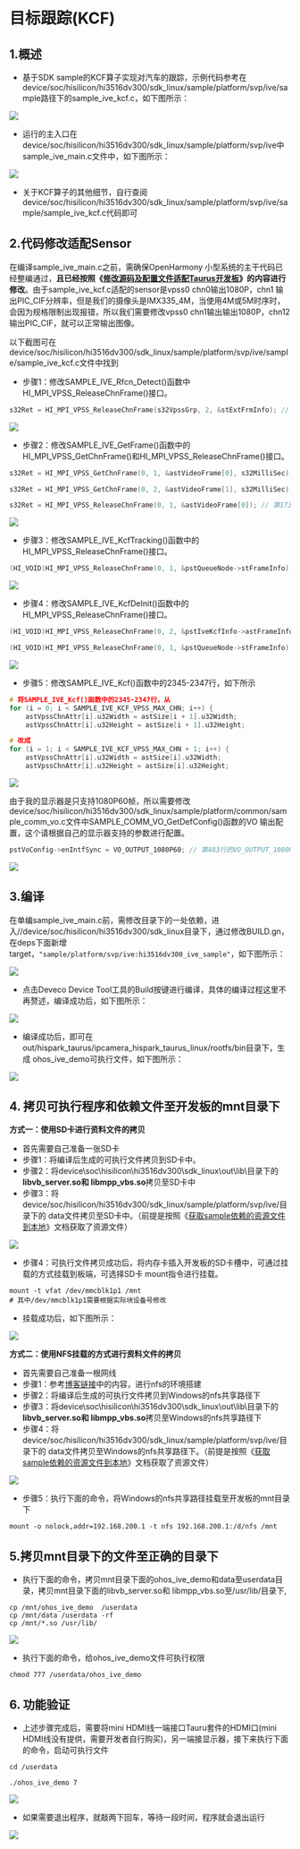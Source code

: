 # 目标跟踪(KCF)

## 1.概述

* 基于SDK sample的KCF算子实现对汽车的跟踪，示例代码参考在device/soc/hisilicon/hi3516dv300/sdk_linux/sample/platform/svp/ive/sample路径下的sample_ive_kcf.c，如下图所示：

![](https://gitee.com/wgm2022/mypic/raw/master/hispark_taurus_color_space_convert_sample/001sample_ive_kcf.c.png)

* 运行的主入口在device/soc/hisilicon/hi3516dv300/sdk_linux/sample/platform/svp/ive中sample_ive_main.c文件中，如下图所示：

![](https://gitee.com/wgm2022/mypic/raw/master/hispark_taurus_color_space_convert_sample/003SAMPLE_IVE_KCF.png)

* 关于KCF算子的其他细节，自行查阅device/soc/hisilicon/hi3516dv300/sdk_linux/sample/platform/svp/ive/sample/sample_ive_kcf.c代码即可

## 2.代码修改适配Sensor

在编译sample_ive_main.c之前，需确保OpenHarmony 小型系统的主干代码已经整编通过，**且已经按照《[修改源码及配置文件适配Taurus开发板](2.2.1.%E4%BF%AE%E6%94%B9%E6%BA%90%E7%A0%81%E5%8F%8A%E9%85%8D%E7%BD%AE%E6%96%87%E4%BB%B6%E9%80%82%E9%85%8DTaurus%E5%BC%80%E5%8F%91%E6%9D%BF.md)》的内容进行修改**。由于sample_ive_kcf.c适配的sensor是vpss0 chn0输出1080P，chn1 输出PIC_CIF分辨率，但是我们的摄像头是IMX335_4M，当使用4M或5M时序时，会因为规格限制出现报错，所以我们需要修改vpss0 chn1输出输出1080P，chn12输出PIC_CIF，就可以正常输出图像。

以下截图可在device/soc/hisilicon/hi3516dv300/sdk_linux/sample/platform/svp/ive/sample/sample_ive_kcf.c文件中找到

* 步骤1：修改SAMPLE_IVE_Rfcn_Detect()函数中HI_MPI_VPSS_ReleaseChnFrame()接口。

```c
s32Ret = HI_MPI_VPSS_ReleaseChnFrame(s32VpssGrp, 2, &stExtFrmInfo); // 第1682行,将第二个参数修改为2
```

![](https://gitee.com/wgm2022/mypic/raw/master/hispark_taurus_color_space_convert_sample/%E4%BF%AE%E6%94%B9SAMPLE_IVE_RFCN_DETECT.png)

* 步骤2：修改SAMPLE_IVE_GetFrame()函数中的HI_MPI_VPSS_GetChnFrame()和HI_MPI_VPSS_ReleaseChnFrame()接口。

```c++
s32Ret = HI_MPI_VPSS_GetChnFrame(0, 1, &astVideoFrame[0], s32MilliSec); // 第1704行，将第二个参数改为1

s32Ret = HI_MPI_VPSS_GetChnFrame(0, 2, &astVideoFrame[1], s32MilliSec); // 第1721行，将第二个参数改为2

s32Ret = HI_MPI_VPSS_ReleaseChnFrame(0, 1, &astVideoFrame[0]); // 第1737行，将第二个参数改为1
```

![](https://gitee.com/wgm2022/mypic/raw/master/hispark_taurus_color_space_convert_sample/%E4%BF%AE%E6%94%B9SAMPLE_IVE_GETFRAME.png)

* 步骤3：修改SAMPLE_IVE_KcfTracking()函数中的HI_MPI_VPSS_ReleaseChnFrame()接口。

```c++
(HI_VOID)HI_MPI_VPSS_ReleaseChnFrame(0, 1, &pstQueueNode->stFrameInfo); // 第2047行，将第二个参数改为1
```

![](https://gitee.com/wgm2022/mypic/raw/master/hispark_taurus_color_space_convert_sample/%E4%BF%AE%E6%94%B9SAMPLE_IVE_KCFTRACKIng.png)

* 步骤4：修改SAMPLE_IVE_KcfDeInit()函数中的HI_MPI_VPSS_ReleaseChnFrame()接口。

```c++
(HI_VOID)HI_MPI_VPSS_ReleaseChnFrame(0, 2, &pstIveKcfInfo->astFrameInfo[1]); // 第2059行，将第二个参数改为2

(HI_VOID)HI_MPI_VPSS_ReleaseChnFrame(0, 1, &pstQueueNode->stFrameInfo); // 第2074行，将第二个参数改为1
```

![](https://gitee.com/wgm2022/mypic/raw/master/hispark_taurus_color_space_convert_sample/%E4%BF%AE%E6%94%B9SAMPLE_IVE_KCFDEINIT.png)

* 步骤5：修改SAMPLE_IVE_Kcf()函数中的2345-2347行，如下所示

```c
# 将SAMPLE_IVE_Kcf()函数中的2345-2347行，从
for (i = 0; i < SAMPLE_IVE_KCF_VPSS_MAX_CHN; i++) {
    astVpssChnAttr[i].u32Width = astSize[i + 1].u32Width;
    astVpssChnAttr[i].u32Height = astSize[i + 1].u32Height;

# 改成
for (i = 1; i < SAMPLE_IVE_KCF_VPSS_MAX_CHN + 1; i++) {
    astVpssChnAttr[i].u32Width = astSize[i].u32Width;
    astVpssChnAttr[i].u32Height = astSize[i].u32Height;
```

![](https://gitee.com/wgm2022/mypic/raw/master/hispark_taurus_color_space_convert_sample/%E4%BF%AE%E6%94%B9SAMPLE_IVE_KCF.png)

由于我的显示器是只支持1080P60帧，所以需要修改device/soc/hisilicon/hi3516dv300/sdk_linux/sample/platform/common/sample_comm_vo.c文件中SAMPLE_COMM_VO_GetDefConfig()函数的VO 输出配置，这个请根据自己的显示器支持的参数进行配置。

```c++
pstVoConfig->enIntfSync = VO_OUTPUT_1080P60; // 第483行的VO_OUTPUT_1080P30; 改成 VO_OUTPUT_1080P60;
```

![](https://gitee.com/wgm2022/mypic/raw/master/hispark_taurus_color_space_convert_sample/037%E4%BF%AE%E6%94%B9KCF%E7%9A%84HDMI%E8%BE%93%E5%87%BA.png)

## 3.编译

在单编sample_ive_main.c前，需修改目录下的一处依赖，进入//device/soc/hisilicon/hi3516dv300/sdk_linux目录下，通过修改BUILD.gn，在deps下面新增target，``"sample/platform/svp/ive:hi3516dv300_ive_sample"``，如下图所示：

![](https://gitee.com/wgm2022/mypic/raw/master/hispark_taurus_color_space_convert_sample/067%E4%BF%AE%E6%94%B9buildgn.png)

* 点击Deveco Device Tool工具的Build按键进行编译，具体的编译过程这里不再赘述，编译成功后，如下图所示：

![](https://gitee.com/wgm2022/mypic/raw/master/hispark_taurus_helloworld_sample/0002-build%20success.png)

* 编译成功后，即可在out/hispark_taurus/ipcamera_hispark_taurus_linux/rootfs/bin目录下，生成 ohos_ive_demo可执行文件，如下图所示：

![](https://gitee.com/wgm2022/mypic/raw/master/hispark_taurus_color_space_convert_sample/069%E5%BE%97%E5%88%B0%E5%8F%AF%E6%89%A7%E8%A1%8C%E6%96%87%E4%BB%B6.png)

## 4. 拷贝可执行程序和依赖文件至开发板的mnt目录下

**方式一：使用SD卡进行资料文件的拷贝**

* 首先需要自己准备一张SD卡
* 步骤1：将编译后生成的可执行文件拷贝到SD卡中。
* 步骤2：将device\soc\hisilicon\hi3516dv300\sdk_linux\out\lib\目录下的**libvb_server.so和 libmpp_vbs.so**拷贝至SD卡中
* 步骤3：将device/soc/hisilicon/hi3516dv300/sdk_linux/sample/platform/svp/ive/目录下的 data文件拷贝至SD卡中。（前提是按照《[获取sample依赖的资源文件到本地](6.2.%E8%8E%B7%E5%8F%96sample%E4%BE%9D%E8%B5%96%E7%9A%84%E8%B5%84%E6%BA%90%E6%96%87%E4%BB%B6%E5%88%B0%E6%9C%AC%E5%9C%B0.md)》文档获取了资源文件）

![](https://gitee.com/wgm2022/mypic/raw/master/hispark_taurus_color_space_convert_sample/071%E5%B0%86ive%E4%BE%9D%E8%B5%96%E7%9A%84%E6%96%87%E4%BB%B6%E6%8B%B7%E8%B4%9D%E8%87%B3SD%E5%8D%A1%E4%B8%AD.png)

* 步骤4：可执行文件拷贝成功后，将内存卡插入开发板的SD卡槽中，可通过挂载的方式挂载到板端，可选择SD卡 mount指令进行挂载。

```shell
mount -t vfat /dev/mmcblk1p1 /mnt
# 其中/dev/mmcblk1p1需要根据实际块设备号修改
```

* 挂载成功后，如下图所示：

![](https://gitee.com/wgm2022/mypic/raw/master/hispark_taurus_color_space_convert_sample/072%E6%8C%82%E8%BD%BDSD%E5%8D%A1%E8%87%B3%E5%BC%80%E5%8F%91%E6%9D%BFmnt%E7%9B%AE%E5%BD%95%E4%B8%8B.png)

**方式二：使用NFS挂载的方式进行资料文件的拷贝**

* 首先需要自己准备一根网线
* 步骤1：参考[博客链接](https://blog.csdn.net/Wu_GuiMing/article/details/115872995?spm=1001.2014.3001.5501)中的内容，进行nfs的环境搭建
* 步骤2：将编译后生成的可执行文件拷贝到Windows的nfs共享路径下
* 步骤3：将device\soc\hisilicon\hi3516dv300\sdk_linux\out\lib\目录下的**libvb_server.so和 libmpp_vbs.so**拷贝至Windows的nfs共享路径下
* 步骤4：将device/soc/hisilicon/hi3516dv300/sdk_linux/sample/platform/svp/ive/目录下的 data文件拷贝至Windows的nfs共享路径下。（前提是按照《[获取sample依赖的资源文件到本地](6.2.%E8%8E%B7%E5%8F%96sample%E4%BE%9D%E8%B5%96%E7%9A%84%E8%B5%84%E6%BA%90%E6%96%87%E4%BB%B6%E5%88%B0%E6%9C%AC%E5%9C%B0.md)》文档获取了资源文件）

![](https://gitee.com/wgm2022/mypic/raw/master/hispark_taurus_color_space_convert_sample/070%E5%B0%86ive%E4%BE%9D%E8%B5%96%E7%9A%84%E6%96%87%E4%BB%B6%E6%8B%B7%E8%B4%9D%E8%87%B3nfs.png)

* 步骤5：执行下面的命令，将Windows的nfs共享路径挂载至开发板的mnt目录下

```
mount -o nolock,addr=192.168.200.1 -t nfs 192.168.200.1:/d/nfs /mnt
```

## 5.拷贝mnt目录下的文件至正确的目录下

* 执行下面的命令，拷贝mnt目录下面的ohos_ive_demo和data至userdata目录，拷贝mnt目录下面的libvb_server.so和 libmpp_vbs.so至/usr/lib/目录下,

```
cp /mnt/ohos_ive_demo  /userdata
cp /mnt/data /userdata -rf
cp /mnt/*.so /usr/lib/
```

![](https://gitee.com/wgm2022/mypic/raw/master/hispark_taurus_color_space_convert_sample/073%E6%8B%B7%E8%B4%9Dmnt%E4%B8%AD%E7%9A%84%E8%B5%84%E6%BA%90%E6%96%87%E4%BB%B6%E8%87%B3userdata%E7%9B%AE%E5%BD%95.png)

* 执行下面的命令，给ohos_ive_demo文件可执行权限

```
chmod 777 /userdata/ohos_ive_demo
```

## 6. 功能验证

* 上述步骤完成后，需要将mini HDMI线一端接口Tauru套件的HDMI口(mini HDMI线没有提供，需要开发者自行购买)，另一端接显示器，接下来执行下面的命令，启动可执行文件

```
cd /userdata

./ohos_ive_demo 7
```

![](https://gitee.com/wgm2022/mypic/raw/master/hispark_taurus_color_space_convert_sample/074%E6%89%A7%E8%A1%8C%E5%8F%AF%E6%89%A7%E8%A1%8C%E7%A8%8B%E5%BA%8F.png)

* 如果需要退出程序，就敲两下回车，等待一段时间，程序就会退出运行

![](https://gitee.com/wgm2022/mypic/raw/master/hispark_taurus_color_space_convert_sample/075%E6%95%B2%E4%B8%A4%E4%B8%8B%E5%9B%9E%E8%BD%A6%E9%80%80%E5%87%BA%E7%A8%8B%E5%BA%8F.png)

